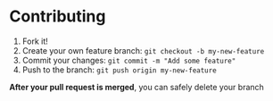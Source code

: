# Contributing

1. Fork it!
2. Create your own feature branch: `git checkout -b my-new-feature`
3. Commit your changes: `git commit -m "Add some feature"`
4. Push to the branch: `git push origin my-new-feature`

**After your pull request is merged**, you can safely delete your branch